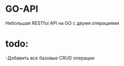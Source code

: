 # GO-API
Небольшая RESTful API на GO с двумя операциями

# todo:
 -Добавить все базовые CRUD операции
